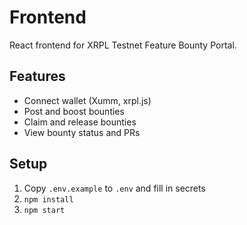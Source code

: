 # Frontend

React frontend for XRPL Testnet Feature Bounty Portal.

## Features
- Connect wallet (Xumm, xrpl.js)
- Post and boost bounties
- Claim and release bounties
- View bounty status and PRs

## Setup
1. Copy `.env.example` to `.env` and fill in secrets
2. `npm install`
3. `npm start` 